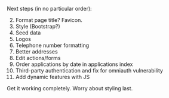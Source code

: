 Next steps (in no particular order):


2. Format page title? Favicon.
6. Style (Bootstrap?)
7. Seed data
8. Logos
9. Telephone number formatting
10. Better addresses
11. Edit actions/forms
12. Order applications by date in applications index
13. Third-party authentication and fix for omniauth vulnerability
14. Add dynamic features with JS

Get it working completely. Worry about styling last.
